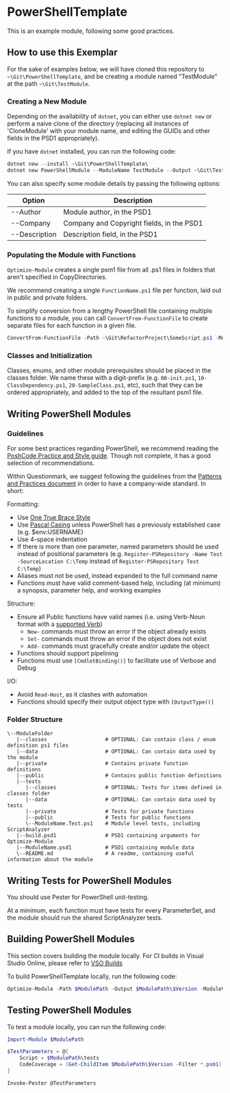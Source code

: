 # PowerShellTemplate

This is an example module, following some good practices.

## How to use this Exemplar

For the sake of examples below, we will have cloned this repository to `~\Git\PowerShellTemplate`, and be creating a module named "TestModule" at the path `~\Git\TestModule`.

### Creating a New Module

Depending on the availability of `dotnet`, you can either use `dotnet new` or perform a naive clone of the directory (replacing all instances of 'CloneModule' with your module name, and editing the GUIDs and other fields in the PSD1 appropriately).

If you have `dotnet` installed, you can run the following code:

```PowerShell
dotnet new --install ~\Git\PowerShellTemplate\
dotnet new PowerShellModule --ModuleName TestModule --Output ~\Git\TestModule
```

You can also specify some module details by passing the following options:

|    Option     |                Description                |
| ------------- | ----------------------------------------- |
| --Author      | Module author, in the PSD1                |
| --Company     | Company and Copyright fields, in the PSD1 |
| --Description | Description field, in the PSD1            |

### Populating the Module with Functions

`Optimize-Module` creates a single psm1 file from all .ps1 files in folders that aren't specified in CopyDirectories.

We recommend creating a single `FunctionName.ps1` file per function, laid out in public and private folders.

To simplify conversion from a lengthy PowerShell file containing multiple functions to a module, you can call `ConvertFrom-FunctionFile` to create separate files for each function in a given file.

```PowerShell
ConvertFrom-FunctionFile -Path ~\Git\RefactorProject\SomeScript.ps1 -ModulePath ~\Git\TestModule
```

### Classes and Initialization

Classes, enums, and other module prerequisites should be placed in the classes folder. We name these with a digit-prefix (e.g. `00-init.ps1`, `10-ClassDependency.ps1`, `20-SampleClass.ps1`, etc), such that they can be ordered appropriately, and added to the top of the resultant psm1 file.

## Writing PowerShell Modules

### Guidelines

For some best practices regarding PowerShell, we recommend reading the [PoshCode Practice and Style guide](https://github.com/PoshCode/PowerShellPracticeAndStyle). Though not complete, it has a good selection of recommendations.

Within Questionmark, we suggest following the guidelines from the [Patterns and Practices document](https://questionmark365.sharepoint.com/employeewiki/OneTeam%20Wiki/Questionmark%20PowerShell%20Patterns%20and%20Practices.aspx) in order to have a company-wide standard. In short:

Formatting:

- Use [One True Brace Style](https://en.wikipedia.org/wiki/Indent_style#Variant:_1TBS_.28OTBS.29)
- Use [Pascal Casing](https://en.wikipedia.org/wiki/PascalCase) unless PowerShell has a previously established case (e.g. $env:USERNAME)
- Use 4-space indentation
- If there is more than one parameter, named parameters should be used instead of positional parameters
  (e.g. `Register-PSRepository -Name Test -SourceLocation C:\Temp` instead of `Register-PSRepository Test C:\Temp`)
- Aliases must not be used, instead expanded to the full command name
- Functions must have valid comment-based help, including (at minimum) a synopsis, parameter help, and working examples

Structure:

- Ensure all Public functions have valid names (i.e. using Verb-Noun format with a [supported Verb](https://msdn.microsoft.com/en-us/library/ms714428(v=vs.85).aspx))
  - `New-` commands must throw an error if the object already exists
  - `Set-` commands must throw an error if the object does not exist
  - `Add-` commands must gracefully create and/or update the object
- Functions should support pipelining
- Functions must use `[CmdletBinding()]` to facilitate use of Verbose and Debug

I/O:

- Avoid `Read-Host`, as it clashes with automation
- Functions should specify their output object type with `[OutputType()]`

### Folder Structure

```
\--ModuleFolder
   |--classes                   # OPTIONAL: Can contain class / enum definition ps1 files
   |--data                      # OPTIONAL: Can contain data used by the module
   |--private                   # Contains private function definitions
   |--public                    # Contains public function definitions
   |--tests
      |--classes                # OPTIONAL: Tests for items defined in classes folder
      |--data                   # OPTIONAL: Can contain data used by tests
      |--private                # Tests for private functions
      |--public                 # Tests for public functions
      \--ModuleName.Test.ps1    # Module level tests, including ScriptAnalyzer
   |--build.psd1                # PSD1 containing arguments for Optimize-Module
   |--ModuleName.psd1           # PSD1 containing module data
   \--README.md                 # A readme, containing useful information about the module
```

## Writing Tests for PowerShell Modules

You should use Pester for PowerShell unit-testing.

At a minimum, each function must have tests for every ParameterSet, and the module should run the shared ScriptAnalyzer tests.

## Building PowerShell Modules

This section covers building the module locally. For CI builds in Visual Studio Online, please refer to [VSO Builds](.\VSO_Builds.md)

To build PowerShellTemplate locally, run the following code:

```PowerShell
Optimize-Module -Path $ModulePath -Output $ModulePath\$Version -ModuleVersion $Version
```

## Testing PowerShell Modules

To test a module locally, you can run the following code:

```PowerShell
Import-Module $ModulePath

$TestParameters = @{
    Script = $ModulePath\tests
    CodeCoverage = (Get-ChildItem $ModulePath\$Version -Filter *.psm1).FullName
}

Invoke-Pester @TestParameters
```